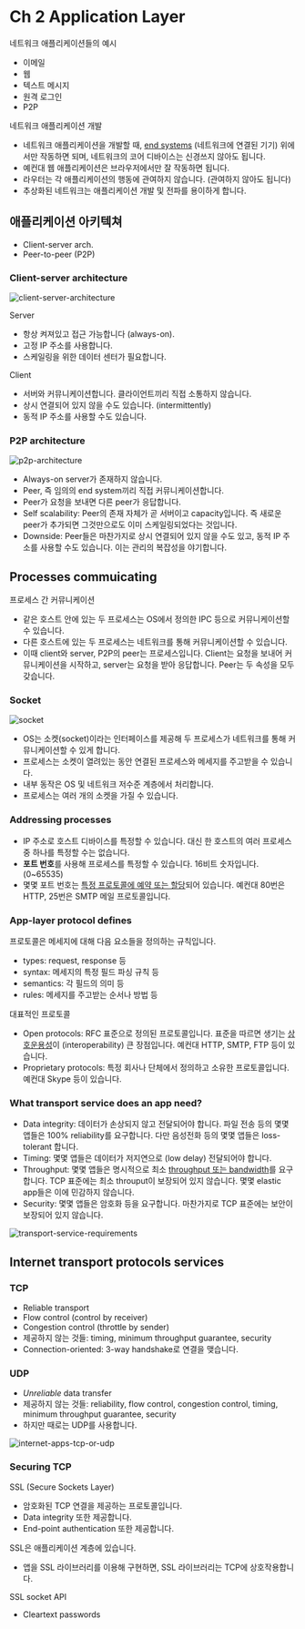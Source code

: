 # Ch 2 Application Layer

네트워크 애플리케이션들의 예시

- 이메일
- 웹
- 텍스트 메시지
- 원격 로그인
- P2P

네트워크 애플리케이션 개발

- 네트워크 애플리케이션을 개발할 때, [end systems](https://en.wikipedia.org/wiki/End_system) (네트워크에 연결된 기기) 위에서만 작동하면 되며, 네트워크의 코어 디바이스는 신경쓰지 않아도 됩니다.
- 예컨대 웹 애플리케이션은 브라우저에서만 잘 작동하면 됩니다.
- 라우터는 각 애플리케이션의 행동에 관여하지 않습니다. (관여하지 않아도 됩니다)
- 추상화된 네트워크는 애플리케이션 개발 및 전파를 용이하게 합니다.

## 애플리케이션 아키텍쳐

- Client-server arch.
- Peer-to-peer (P2P)

### Client-server architecture

![client-server-architecture](resources/client-server-architecture.png)

Server

- 항상 켜져있고 접근 가능합니다 (always-on).
- 고정 IP 주소를 사용합니다.
- 스케일링을 위한 데이터 센터가 필요합니다.

Client

- 서버와 커뮤니케이션합니다. 클라이언트끼리 직접 소통하지 않습니다.
- 상시 연결되어 있지 않을 수도 있습니다. (intermittently)
- 동적 IP 주소를 사용할 수도 있습니다.

### P2P architecture

![p2p-architecture](resources/p2p-architecture.png)

- Always-on server가 존재하지 않습니다.
- Peer, 즉 임의의 end system끼리 직접 커뮤니케이션합니다.
- Peer가 요청을 보내면 다른 peer가 응답합니다.
- Self scalability: Peer의 존재 자체가 곧 서버이고 capacity입니다. 즉 새로운 peer가 추가되면 그것만으로도 이미 스케일링되었다는 것입니다.
- Downside: Peer들은 마찬가지로 상시 연결되어 있지 않을 수도 있고, 동적 IP 주소를 사용할 수도 있습니다. 이는 관리의 복잡성을 야기합니다.

## Processes commuicating

프로세스 간 커뮤니케이션

- 같은 호스트 안에 있는 두 프로세스는 OS에서 정의한 IPC 등으로 커뮤니케이션할 수 있습니다.
- 다른 호스트에 있는 두 프로세스는 네트워크를 통해 커뮤니케이션할 수 있습니다.
- 이때 client와 server, P2P의 peer는 프로세스입니다. Client는 요청을 보내어 커뮤니케이션을 시작하고, server는 요청을 받아 응답합니다. Peer는 두 속성을 모두 갖습니다.

### Socket

![socket](resources/socket.png)

- OS는 소켓(socket)이라는 인터페이스를 제공해 두 프로세스가 네트워크를 통해 커뮤니케이션할 수 있게 합니다.
- 프로세스는 소켓이 열려있는 동안 연결된 프로세스와 메세지를 주고받을 수 있습니다.
- 내부 동작은 OS 및 네트워크 저수준 계층에서 처리합니다.
- 프로세스는 여러 개의 소켓을 가질 수 있습니다.

### Addressing processes

- IP 주소로 호스트 디바이스를 특정할 수 있습니다. 대신 한 호스트의 여러 프로세스 중 하나를 특정할 수는 없습니다.
- **포트 번호**를 사용해 프로세스를 특정할 수 있습니다. 16비트 숫자입니다. (0~65535)
- 몇몇 포트 번호는 [특정 프로토콜에 예약 또는 할당](https://en.wikipedia.org/wiki/List_of_TCP_and_UDP_port_numbers)되어 있습니다. 예컨대 80번은 HTTP, 25번은 SMTP 메일 프로토콜입니다.

### App-layer protocol defines

프로토콜은 메세지에 대해 다음 요소들을 정의하는 규칙입니다.

- types: request, response 등
- syntax: 메세지의 특정 필드 파싱 규칙 등
- semantics: 각 필드의 의미 등
- rules: 메세지를 주고받는 순서나 방법 등

대표적인 프로토콜

- Open protocols: RFC 표준으로 정의된 프로토콜입니다. 표준을 따르면 생기는 [상호운용성](https://ko.wikipedia.org/wiki/%EC%83%81%ED%98%B8%EC%9A%B4%EC%9A%A9%EC%84%B1)이 (interoperability) 큰 장점입니다. 예컨대 HTTP, SMTP, FTP 등이 있습니다.
- Proprietary protocols: 특정 회사나 단체에서 정의하고 소유한 프로토콜입니다. 예컨대 Skype 등이 있습니다.

### What transport service does an app need?

- Data integrity: 데이터가 손상되지 않고 전달되어야 합니다. 파일 전송 등의 몇몇 앱들은 100% reliability를 요구합니다. 다만 음성전화 등의 몇몇 앱들은 loss-tolerant 합니다.
- Timing: 몇몇 앱들은 데이터가 저지연으로 (low delay) 전달되어야 합니다.
- Throughput: 몇몇 앱들은 명시적으로 최소 [throughput 또는 bandwidth](https://darkstart.tistory.com/141)를 요구합니다. TCP 표준에는 최소 throuput이 보장되어 있지 않습니다. 몇몇 elastic app들은 이에 민감하지 않습니다.
- Security: 몇몇 앱들은 암호화 등을 요구합니다. 마찬가지로 TCP 표준에는 보안이 보장되어 있지 않습니다.

![transport-service-requirements](resources/transport-service-requirements.png)

## Internet transport protocols services

### TCP

- Reliable transport
- Flow control (control by receiver)
- Congestion control (throttle by sender)
- 제공하지 않는 것들: timing, minimum throughput guarantee, security
- Connection-oriented: 3-way handshake로 연결을 맺습니다.

### UDP

- _Unreliable_ data transfer
- 제공하지 않는 것들: reliability, flow control, congestion control, timing, minimum throughput guarantee, security
- 하지만 때로는 UDP를 사용합니다.

![internet-apps-tcp-or-udp](resources/internet-apps-tcp-or-udp.png)

### Securing TCP

SSL (Secure Sockets Layer)

- 암호화된 TCP 연결을 제공하는 프로토콜입니다.
- Data integrity 또한 제공합니다.
- End-point authentication 또한 제공합니다.

SSL은 애플리케이션 계층에 있습니다.

- 앱을 SSL 라이브러리를 이용해 구현하면, SSL 라이브러리는 TCP에 상호작용합니다.

SSL socket API

- Cleartext passwords
